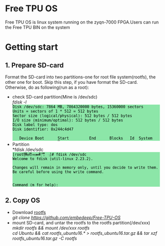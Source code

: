 # Free TPU OS  
Free TPU OS is linux system running on the zyqn-7000 FPGA.Users can run the Free TPU BIN on the system
# Getting start
## 1. Prepare SD-card
Format the SD-card into two partitions-one for root file system(rootfs), the other one for boot. Skip this step, if you have format the SD-card. Otherwise, do as following(run as a root):  
* check SD-card partition(Mine is /dev/sdc)  
*fdisk -l*   
![](https://github.com/embedeep/Free-TPU-OS/blob/master/images/fdisk_l.png)  
* Partition  
*fdisk /dev/sdc  
![](https://github.com/embedeep/Free-TPU-OS/blob/master/images/fdisk_sdc.png)  



## 2. Copy OS
* Download [rootfs](https://github.com/embedeep/Free-TPU-OS)  
  *git clone https://github.com/embedeep/Free-TPU-OS*    
* mount SD-card, and untar the rootfs to the rootfs partition(/dev/xxx)  
  *mkdir rootfs && mount /dev/xxx rootfs*  
  *cd Ubuntu && cat rootfs_ubuntu16.\* > rootfs_ubuntu16.tar.gz && tar xzf rootfs_ubuntu16.tar.gz -C rootfs*
